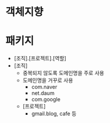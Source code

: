 # 객체지향

# 패키지

- [조직].[프로젝트].[역할]
- [조직]
  - 중복되지 않도록 도메인명을 주로 사용
  - 도메인명을 거꾸로 사용
    - com.naver
    - net.daum
    - com.google
  - [프로젝트]
    - gmail.blog, cafe 등